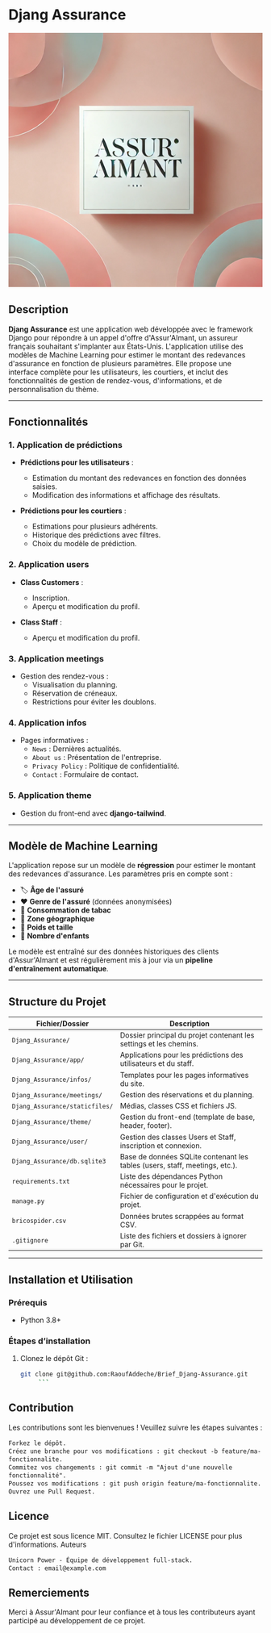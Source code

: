 # Djang Assurance

![image](Djang_Assurance/theme/static/css/dist/logo.jpg)

## Description

**Djang Assurance** est une application web développée avec le framework Django pour répondre à un appel d'offre d'Assur'AImant, un assureur français souhaitant s'implanter aux États-Unis. L'application utilise des modèles de Machine Learning pour estimer le montant des redevances d'assurance en fonction de plusieurs paramètres. Elle propose une interface complète pour les utilisateurs, les courtiers, et inclut des fonctionnalités de gestion de rendez-vous, d'informations, et de personnalisation du thème.

---

## Fonctionnalités

### 1. Application de prédictions
- **Prédictions pour les utilisateurs** :
  - Estimation du montant des redevances en fonction des données saisies.
  - Modification des informations et affichage des résultats.

- **Prédictions pour les courtiers** :
  - Estimations pour plusieurs adhérents.
  - Historique des prédictions avec filtres.
  - Choix du modèle de prédiction.

### 2. Application users
- **Class Customers** :
  - Inscription.
  - Aperçu et modification du profil.

- **Class Staff** :
  - Aperçu et modification du profil.

### 3. Application meetings
- Gestion des rendez-vous :
  - Visualisation du planning.
  - Réservation de créneaux.
  - Restrictions pour éviter les doublons.

### 4. Application infos
- Pages informatives :
  - `News` : Dernières actualités.
  - `About us` : Présentation de l'entreprise.
  - `Privacy Policy` : Politique de confidentialité.
  - `Contact` : Formulaire de contact.

### 5. Application theme
- Gestion du front-end avec **django-tailwind**.

---

## Modèle de Machine Learning

L'application repose sur un modèle de **régression** pour estimer le montant des redevances d'assurance. Les paramètres pris en compte sont :
- 🏷 **Âge de l'assuré**  
- ❤️ **Genre de l'assuré** (données anonymisées)  
- 🚬 **Consommation de tabac**  
- 📍 **Zone géographique**  
- 📏 **Poids et taille**  
- 👶 **Nombre d'enfants**  

Le modèle est entraîné sur des données historiques des clients d'Assur'AImant et est régulièrement mis à jour via un **pipeline d'entraînement automatique**.

---

## Structure du Projet

| Fichier/Dossier              | Description                                                                 |
|------------------------------|-----------------------------------------------------------------------------|
| `Djang_Assurance/`           | Dossier principal du projet contenant les settings et les chemins.          |
| `Djang_Assurance/app/`       | Applications pour les prédictions des utilisateurs et du staff.             |
| `Djang_Assurance/infos/`     | Templates pour les pages informatives du site.                              |
| `Djang_Assurance/meetings/`  | Gestion des réservations et du planning.                                    |
| `Djang_Assurance/staticfiles/` | Médias, classes CSS et fichiers JS.                                       |
| `Djang_Assurance/theme/`     | Gestion du front-end (template de base, header, footer).                    |
| `Djang_Assurance/user/`      | Gestion des classes Users et Staff, inscription et connexion.               |
| `Djang_Assurance/db.sqlite3` | Base de données SQLite contenant les tables (users, staff, meetings, etc.). |
| `requirements.txt`           | Liste des dépendances Python nécessaires pour le projet.                    |
| `manage.py`                  | Fichier de configuration et d'exécution du projet.                         |
| `bricospider.csv`            | Données brutes scrappées au format CSV.                                     |
| `.gitignore`                 | Liste des fichiers et dossiers à ignorer par Git.                          |

---

## Installation et Utilisation

### Prérequis
- Python 3.8+

### Étapes d’installation

1. Clonez le dépôt Git :
   ```bash
   git clone git@github.com:RaoufAddeche/Brief_Djang-Assurance.git
        ```

## Contribution

Les contributions sont les bienvenues ! Veuillez suivre les étapes suivantes :

    Forkez le dépôt.
    Créez une branche pour vos modifications : git checkout -b feature/ma-fonctionnalite.
    Commitez vos changements : git commit -m "Ajout d'une nouvelle fonctionnalité".
    Poussez vos modifications : git push origin feature/ma-fonctionnalite.
    Ouvrez une Pull Request.

## Licence

Ce projet est sous licence MIT. Consultez le fichier LICENSE pour plus d'informations.
Auteurs

    Unicorn Power - Équipe de développement full-stack.
    Contact : email@example.com

## Remerciements

Merci à Assur'AImant pour leur confiance et à tous les contributeurs ayant participé au développement de ce projet.
